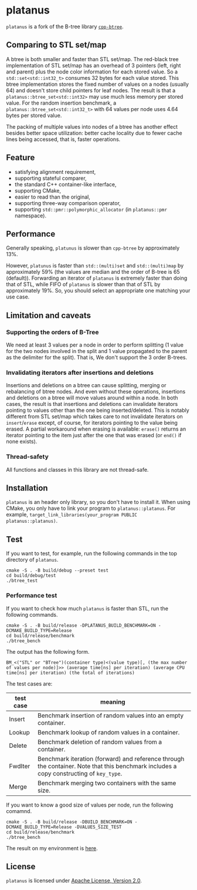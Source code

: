 # platanus
`platanus` is a fork of the B-tree library [`cpp-btree`](https://code.google.com/archive/p/cpp-btree/).


## Comparing to STL set/map
A btree is both smaller and faster than STL set/map.
The red-black tree implementation of STL set/map has an overhead of 3 pointers (left, right and parent) plus the node color information for each stored value.
So a `std::set<std::int32_t>` consumes 32 bytes for each value stored.
This btree implementation stores the fixed number of values on a nodes (usually 64) and doesn't store child
pointers for leaf nodes.
The result is that a `platanus::btree_set<std::int32>` may use much less memory per stored value.
For the random insertion benchmark, a `platanus::btree_set<std::int32_t>` with 64 values per node uses 4.64 bytes per stored value.

The packing of multiple values into nodes of a btree has another effect besides better space utilization: better cache locality due to fewer cache lines being accessed, that is, faster operations.


## Feature
* satisfying alignment requirement,
* supporting stateful comparer,
* the standard C++ container-like interface,
* supporting CMake,
* easier to read than the original,
* supporting three-way comparison operator,
* supporting `std::pmr::polymorphic_allocator` (in `platanus::pmr` namespace).


## Performance
Generally speaking, `platunus` is slower than `cpp-btree` by approximately 13%.

However, `platunus` is faster than `std::(multi)set` and `std::(multi)map` by approximately 59% (the values are median and the order of B-tree is 65 (default)).
Forwarding an iterator of `platanus` is extremely faster than doing that of STL, while FIFO of `platanus` is slower than that of STL by approximately 19%.
So, you should select an appropriate one matching your use case.


## Limitation and caveats
### Supporting the orders of B-Tree
We need at least 3 values per a node in order to perform splitting (1 value for the two nodes involved in the split and 1 value propagated to the parent as the delimiter for the split). That is, We don't support the 3 order B-trees.

### Invalidating iterators after insertions and deletions
Insertions and deletions on a btree can cause splitting, merging or rebalancing of btree nodes.
And even without these operations, insertions and deletions on a btree will move values around within a node.
In both cases, the result is that insertions and deletions can invalidate iterators pointing to values other than the one being inserted/deleted.
This is notably different from STL set/map which takes care to not invalidate iterators on `insert`/`erase` except, of course, for iterators pointing to the value being erased.
A partial workaround when erasing is available: `erase()` returns an iterator pointing to the item just after the one that was erased (or `end()` if none exists).

### Thread-safety
All functions and classes in this library are not thread-safe.


## Installation
`platanus` is an header only library, so you don't have to install it.
When using CMake, you only have to link your program to `platanus::platanus`.
For example, `target_link_libraries(your_program PUBLIC platanus::platanus)`.


## Test
If you want to test, for example, run the following commands in the top directory of `platanus`.
```
cmake -S . -B build/debug --preset test
cd build/debug/test
./btree_test
```

### Performance test
If you want to check how much `platanus` is faster than STL, run the following commands.

```
cmake -S . -B build/release -DPLATANUS_BUILD_BENCHMARK=ON -DCMAKE_BUILD_TYPE=Release
cd build/release/benchmark
./btree_bench
```

The output has the following form.

```
BM_<("STL" or "BTree")(container type)<(value type)[, (the max number of values per node)]>> (average time[ns] per iteration) (average CPU time[ns] per iteration) (the total of iterations)
```

The test cases are:

| test case | meaning |
| --- | --- |
| Insert | Benchmark insertion of random values into an empty container. |
| Lookup | Benchmark lookup of random values in a container. |
| Delete | Benchmark deletion of random values from a container. |
| FwdIter | Benchmark iteration (forward) and reference through the container. Note that this benchmark includes a copy constructing of `key_type`. |
| Merge | Benchmark merging two containers with the same size. |

If you want to know a good size of values per node, run the following comamnd.

```
cmake -S . -B build/release -DBUILD_BENCHMARK=ON -DCMAKE_BUILD_TYPE=Release -DVALUES_SIZE_TEST
cd build/release/benchmark
./btree_bench
```

The result on my environment is [here](./benchmark_result.txt).


## License
`platanus` is licensed under [Apache License, Version 2.0](https://www.apache.org/licenses/LICENSE-2.0.txt).
